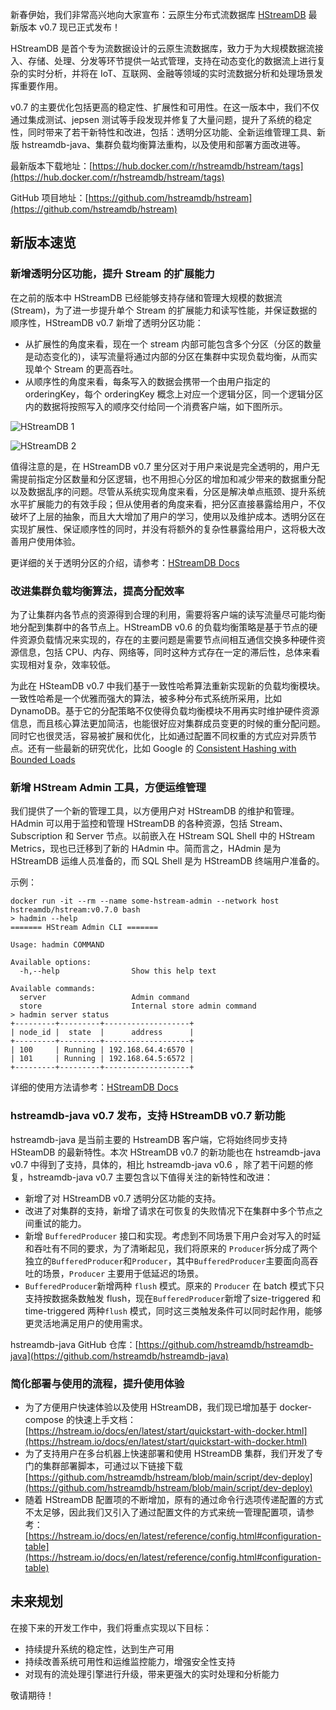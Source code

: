 新春伊始，我们非常高兴地向大家宣布：云原生分布式流数据库 [HStreamDB](https://hstream.io) 最新版本 v0.7 现已正式发布！

HStreamDB 是首个专为流数据设计的云原生流数据库，致力于为大规模数据流接入、存储、处理、分发等环节提供一站式管理，支持在动态变化的数据流上进行复杂的实时分析，并将在 IoT、互联网、金融等领域的实时流数据分析和处理场景发挥重要作用。

v0.7 的主要优化包括更高的稳定性、扩展性和可用性。在这一版本中，我们不仅通过集成测试、jepsen 测试等手段发现并修复了大量问题，提升了系统的稳定性，同时带来了若干新特性和改进，包括：透明分区功能、全新运维管理工具、新版 hstreamdb-java、集群负载均衡算法重构，以及使用和部署方面改进等。

最新版本下载地址：[https://hub.docker.com/r/hstreamdb/hstream/tags](https://hub.docker.com/r/hstreamdb/hstream/tags) 

GitHub 项目地址：[https://github.com/hstreamdb/hstream](https://github.com/hstreamdb/hstream) 

## 新版本速览

### 新增透明分区功能，提升 Stream 的扩展能力

在之前的版本中 HStreamDB 已经能够支持存储和管理大规模的数据流(Stream)，为了进一步提升单个 Stream 的扩展能力和读写性能，并保证数据的顺序性，HStreamDB v0.7 新增了透明分区功能：

- 从扩展性的角度来看，现在一个 stream 内部可能包含多个分区（分区的数量是动态变化的)，读写流量将通过内部的分区在集群中实现负载均衡，从而实现单个 Stream 的更高吞吐。
- 从顺序性的角度来看，每条写入的数据会携带一个由用户指定的 orderingKey，每个 orderingKey 概念上对应一个逻辑分区，同一个逻辑分区内的数据将按照写入的顺序交付给同一个消费客户端，如下图所示。

![HStreamDB 1](https://static.emqx.net/images/881977f297e21e09c8f1a8cdcafccbce.jpeg)

![HStreamDB 2](https://static.emqx.net/images/dffa53e70e086e03fe2c537321eacd7f.png)

值得注意的是，在 HStreamDB v0.7 里分区对于用户来说是完全透明的，用户无需提前指定分区数量和分区逻辑，也不用担心分区的增加和减少带来的数据重分配以及数据乱序的问题。尽管从系统实现角度来看，分区是解决单点瓶颈、提升系统水平扩展能力的有效手段；但从使用者的角度来看，把分区直接暴露给用户，不仅破坏了上层的抽象，而且大大增加了用户的学习，使用以及维护成本。透明分区在实现扩展性、保证顺序性的同时，并没有将额外的复杂性暴露给用户，这将极大改善用户使用体验。

更详细的关于透明分区的介绍，请参考：[HStreamDB Docs](https://hstream.io/docs/en/latest/overview/concepts/transparent-sharding.html) 

### 改进集群负载均衡算法，提高分配效率

为了让集群内各节点的资源得到合理的利用，需要将客户端的读写流量尽可能均衡地分配到集群中的各节点上。HStreamDB v0.6 的负载均衡策略是基于节点的硬件资源负载情况来实现的，存在的主要问题是需要节点间相互通信交换多种硬件资源信息，包括 CPU、内存、网络等，同时这种方式存在一定的滞后性，总体来看实现相对复杂，效率较低。

为此在 HSteamDB v0.7 中我们基于一致性哈希算法重新实现新的负载均衡模块。一致性哈希是一个优雅而强大的算法，被多种分布式系统所采用，比如 DynamoDB。基于它的分配策略不仅使得负载均衡模块不用再实时维护硬件资源信息，而且核心算法更加简洁，也能很好应对集群成员变更的时候的重分配问题。同时它也很灵活，容易被扩展和优化，比如通过配置不同权重的方式应对异质节点。还有一些最新的研究优化，比如 Google 的 [Consistent Hashing with Bounded Loads](https://ai.googleblog.com/2017/04/consistent-hashing-with-bounded-loads.html)

### 新增 HStream Admin 工具，方便运维管理

我们提供了一个新的管理工具，以方便用户对 HStreamDB 的维护和管理。HAdmin 可以用于监控和管理 HStreamDB 的各种资源，包括 Stream、Subscription 和 Server 节点。以前嵌入在 HStream SQL Shell 中的 HStream Metrics，现也已迁移到了新的 HAdmin 中。简而言之，HAdmin 是为 HStreamDB 运维人员准备的，而 SQL Shell 是为 HStreamDB 终端用户准备的。

示例：

```
docker run -it --rm --name some-hstream-admin --network host hstreamdb/hstream:v0.7.0 bash
> hadmin --help
======= HStream Admin CLI =======

Usage: hadmin COMMAND

Available options:
  -h,--help                Show this help text

Available commands:
  server                   Admin command
  store                    Internal store admin command
> hadmin server status 
+---------+---------+-------------------+
| node_id |  state  |      address      |
+---------+---------+-------------------+
| 100     | Running | 192.168.64.4:6570 |
| 101     | Running | 192.168.64.5:6572 |
+---------+---------+-------------------+
```

详细的使用方法请参考：[HStreamDB Docs](https://hstream.io/docs/en/latest/admin/admin.html#server-command) 

### **hstreamdb-java v0.7 发布，支持 HStreamDB v0.7 新功能**

hstreamdb-java 是当前主要的 HstreamDB 客户端，它将始终同步支持 HSteamDB 的最新特性。本次 HStreamDB v0.7 的新功能也在 hstreamdb-java v0.7 中得到了支持，具体的，相比 hstreamdb-java v0.6 ，除了若干问题的修复，hstreamdb-java v0.7 主要包含以下值得关注的新特性和改进：

- 新增了对 HStreamDB v0.7 透明分区功能的支持。
- 改进了对集群的支持，新增了请求在可恢复的失败情况下在集群中多个节点之间重试的能力。
- 新增 `BufferedProducer` 接口和实现。考虑到不同场景下用户会对写入的时延和吞吐有不同的要求，为了清晰起见，我们将原来的 `Producer`拆分成了两个独立的`BufferedProducer`和`Producer`，其中`BufferedProducer`主要面向高吞吐的场景，`Producer` 主要用于低延迟的场景。
- `BufferedProducer`新增两种 `flush` 模式。原来的 `Producer` 在 batch 模式下只支持按数据条数触发 flush，现在`BufferedProducer`新增了size-triggered 和 time-triggered 两种`flush` 模式，同时这三类触发条件可以同时起作用，能够更灵活地满足用户的使用需求。

hstreamdb-java GitHub 仓库：[https://github.com/hstreamdb/hstreamdb-java](https://github.com/hstreamdb/hstreamdb-java) 

### 简化部署与使用的流程，提升使用体验

- 为了方便用户快速体验以及使用 HStreamDB，我们现已增加基于 docker-compose 的快速上手文档：[https://hstream.io/docs/en/latest/start/quickstart-with-docker.html](https://hstream.io/docs/en/latest/start/quickstart-with-docker.html) 
- 为了支持用户在多台机器上快速部署和使用 HStreamDB 集群，我们开发了专门的集群部署脚本，可通过以下链接下载 [https://github.com/hstreamdb/hstream/blob/main/script/dev-deploy](https://github.com/hstreamdb/hstream/blob/main/script/dev-deploy)
- 随着 HStreamDB 配置项的不断增加，原有的通过命令行选项传递配置的方式不太足够，因此我们又引入了通过配置文件的方式来统一管理配置项，请参考：[https://hstream.io/docs/en/latest/reference/config.html#configuration-table](https://hstream.io/docs/en/latest/reference/config.html#configuration-table) 

## 未来规划

在接下来的开发工作中，我们将重点实现以下目标：

- 持续提升系统的稳定性，达到生产可用
- 持续改善系统可用性和运维监控能力，增强安全性支持
- 对现有的流处理引擎进行升级，带来更强大的实时处理和分析能力

敬请期待！
